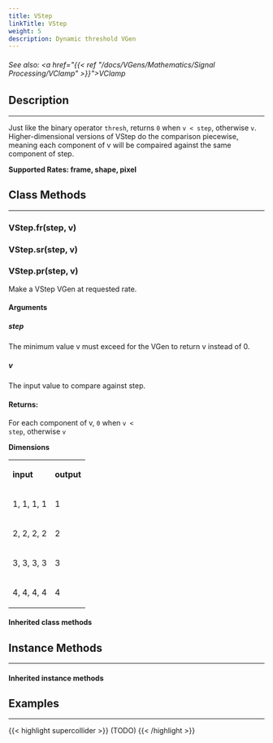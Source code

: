 ```yaml
---
title: VStep
linkTitle: VStep
weight: 5
description: Dynamic threshold VGen
---
```

<!-- generated file, please edit the original .schelp file(in the Scintillator repository) and then run schelpToMarkDown.scdscript to regenerate. -->
###### See also: <a href="{{< ref "/docs/VGens/Mathematics/Signal Processing/VClamp" >}}">VClamp</a> 



## Description
---



Just like the binary operator <code>thresh</code>, returns <code>0</code> when <code>v < step</code>, otherwise <code>v</code>. Higher-dimensional versions of VStep do the comparison piecewise, meaning each component of v will be compaired against the same component of step.



<strong>Supported Rates: frame, shape, pixel</strong>



## Class Methods
---



### VStep.fr(step, v)



### VStep.sr(step, v)



### VStep.pr(step, v)



Make a VStep VGen at requested rate.



#### Arguments

##### step



The minimum value v must exceed for the VGen to return v instead of 0.



##### v



The input value to compare against step.





#### Returns:



For each component of v, <code>0</code> when <code>v < step</code>, otherwise <code>v</code>



<strong>Dimensions</strong>


<table>
<tr><td>

<strong>input</strong>

</td><td>

<strong>output</strong>

</td></tr>
<tr><td>

1, 1, 1, 1

</td><td>

1

</td></tr>
<tr><td>

2, 2, 2, 2

</td><td>

2

</td></tr>
<tr><td>

3, 3, 3, 3

</td><td>

3

</td></tr>
<tr><td>

4, 4, 4, 4

</td><td>

4

</td></tr>

</table>


#### Inherited class methods



## Instance Methods
---



#### Inherited instance methods



## Examples
---



{{< highlight supercollider >}}
(TODO)
{{< /highlight >}}

